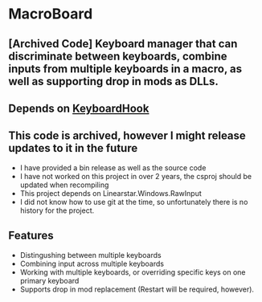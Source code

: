 # MacroBoard

## [Archived Code] Keyboard manager that can discriminate between keyboards, combine inputs from multiple keyboards in a macro, as well as supporting drop in mods as DLLs.

## Depends on [KeyboardHook](https://git.aaw3.dev/allen/KeyboardHook)

## This code is archived, however I might release updates to it in the future

- I have provided a bin release as well as the source code
- I have not worked on this project in over 2 years, the csproj should be updated when recompiling
- This project depends on Linearstar.Windows.RawInput
- I did not know how to use git at the time, so unfortunately there is no history for the project.

## Features
- Distingushing between multiple keyboards
- Combining input across multiple keyboards
- Working with multiple keyboards, or overriding specific keys on one primary keyboard
- Supports drop in mod replacement (Restart will be required, however).
